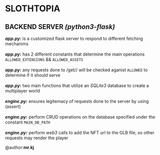 
# SLOTHTOPIA

## BACKEND SERVER *(python3-flask)*

___app.py:___ is a customized flask server to respond to different fetching mechanims <br />
<br />
___app.py:___ has 2 different constants that determine the main operations `ALLOWED_EXTENSIONS` && `ALLOWED_ASSETS`<br />
<br />
___app.py:___ any requests done to /get/<filetype>/<filename> will be checked aganist `ALLOWED` to determine if it should serve<br />
<br />
___app.py:___ two main functions that utilize an *SQLite3* database to create a multiplayer world<br />
<br />
___engine.py:___ ensures legitemacy of requests done to the server by using (assert)<br />
<br />
___engine.py:___ perform CRUD operations on the database specified under the constant `MAIN_DB_PATH`<br />
<br />
___engine.py:___ perform *web3* calls to add the NFT url to the GLB file, so other requests may render the player<br />


@author:**mr.kj**
